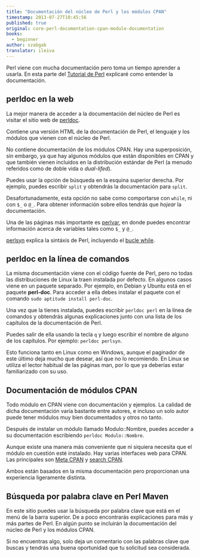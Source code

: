 ```yaml
---
title: "Documentación del núcleo de Perl y los módulos CPAN"
timestamp: 2013-07-27T10:45:56
published: true
original: core-perl-documentation-cpan-module-documentation
books:
  - beginner
author: szabgab
translator: ileiva
---
```



Perl viene con mucha documentación pero toma un tiempo aprender a usarla.
En esta parte del [Tutorial de Perl](/perl-tutorial) explicaré como
entender la documentación.



## perldoc en la web

La mejor manera de acceder a la documentación del núcleo de Perl es visitar
el sitio web de [perldoc](http://perldoc.perl.org/).

Contiene una versión HTML de la documentación de Perl, el lenguaje y los
módulos que vienen con el núcleo de Perl.

No contiene documentación de los módulos CPAN. 
Hay una superposición, sin embargo, ya que hay algunos módulos que están disponibles
en CPAN y que también vienen incluidos en la distribución estándar de Perl (a menudo
referidos como de doble vida o <i>dual-lifed</i>).

Puedes usar la opción de búsqueda en la esquina superior derecha. Por ejemplo, puedes
escribir `split` y obtendrás la documentación para `split`.

Desafortunadamente, esta opción no sabe como comportarse con `while`, ni con
`$_` o `@_`. Para obtener información sobre ellos tendrás que
<i>hojear</i> la documentación.

Una de las páginas más importante es [perlvar](http://perldoc.perl.org/perlvar.html),
en donde puedes encontrar información acerca de variables tales como `$_` y `@_`.

[perlsyn](http://perldoc.perl.org/perlsyn.html) explica la sintáxis de Perl, 
incluyendo el [bucle while](https://perlmaven.com/while-loop).

## perldoc en la línea de comandos

La misma documentación viene con el código fuente de Perl, pero no todas
las distribuciones de Linux la traen instalada por defecto. En algunos casos viene
en un paquete separado. Por ejemplo, en Debian y Ubuntu está en el paquete 
<b>perl-doc</b>. Para acceder a ella debes instalar el paquete con el comando
`sudo aptitude install perl-doc`.

Una vez que la tienes instalada, puedes escribir `perldoc perl` en la línea
de comandos y obtendrás algunas explicaciones junto con una lista de los capítulos
de la documentación de Perl.

Puedes salir de ella usando la tecla `q` y luego escribir el nombre de alguno
de los capítulos. Por ejemplo: `perldoc perlsyn`.

Esto funciona tanto en Linux como en Windows, aunque el paginador de este último
deja mucho que desear, así que no lo recomiendo. En Linux se utiliza el lector
habitual de las páginas man, por lo que ya deberías estar familiarizado con su uso.


## Documentación de módulos CPAN

Todo módulo en CPAN viene con documentación y ejemplos.
La calidad de dicha documentación varía bastante entre autores, 
e incluso un solo autor puede tener módulos muy bien documentados y 
otros no tanto.

Después de instalar un módulo llamado Modulo::Nombre, puedes
acceder a su documentación escribiendo `perldoc Modulo::Nombre`.

Aunque existe una manera más conveniente que ni siquiera necesita que
el módulo en cuestión esté instalado. Hay varias interfaces web para CPAN.
Las principales son [Meta CPAN](http://metacpan.org/)
y [search CPAN](http://search.cpan.org/).

Ambos están basados en la misma documentación pero proporcionan una experiencia
ligeramente distinta.


## Búsqueda por palabra clave en Perl Maven

En este sitio puedes usar la búsqueda por palabra clave que está en el 
menú de la barra superior. De a poco encontrarás explicaciones para
más y más partes de Perl. En algún punto se incluirán la documentación
del núcleo de Perl y los módulos CPAN.

Si no encuentras algo, solo deja un comentario con las palabras clave que
buscas y tendrás una buena oportunidad que tu solicitud sea considerada.

